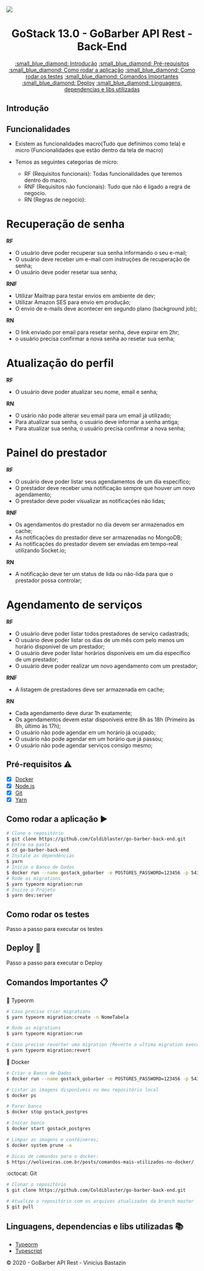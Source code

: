 <img src="http://img.shields.io/static/v1?label=STATUS&message=EM%20DESENVOLVIMENTO&color=RED&style=for-the-badge"/>
<h1 align="center">
  GoStack 13.0 - GoBarber API Rest - Back-End
  <br>
</h1>

<p align="center">
  <a href="#introdução">:small_blue_diamond: Introdução</a>
  <a href="#pré-requisitos-warning">:small_blue_diamond: Pré-requisitos</a>
  <a href="#como-rodar-a-aplicação-arrow_forward">:small_blue_diamond: Como rodar a aplicação</a>
  <a href="#como-rodar-os-testes">:small_blue_diamond: Como rodar os testes</a>
  <a href="#comandos-importantes-clipboard">:small_blue_diamond: Comandos Importantes</a>
  <a href="#deploy-rocket">:small_blue_diamond: Deploy</a>
  <a href="#linguagens-dependencias-e-libs-utilizadas-books">:small_blue_diamond: Linguagens, dependencias e libs utilizadas</a>
</p>

## Introdução

## Funcionalidades

- Existem as funcionalidades macro(Tudo que definimos como tela) e micro (Funcionalidades que estão dentro da tela de macro)

- Temos as seguintes categorias de micro:
  - RF (Requisitos funcionais): Todas funcionalidades que teremos dentro do macro.
  - RNF (Requisitos não funcionais): Tudo que não é ligado a regra de negocio.
  - RN (Regras de negocio):

# Recuperação de senha

**RF**

- O usuário deve poder recuperar sua senha informando o seu e-mail;
- O usuário deve receber um e-mail com instruções de recuperação de senha;
- O usuário deve poder resetar sua senha;

**RNF**

- Utilizar Mailtrap para testar envios em ambiente de dev;
- Utilizar Amazon SES para envio em produção;
- O envio de e-mails deve acontecer em segundo plano (background job);

**RN**

- O link enviado por email para resetar senha, deve expirar em 2hr;
- o usuário precisa confirmar a nova senha ao resetar sua senha;

# Atualização do perfil

**RF**

- O usuário deve poder atualizar seu nome, email e senha;

**RN**

- O usário não pode alterar seu email para um email já utilizado;
- Para atualizar sua senha, o usuário deve informar a senha antiga;
- Para atualizar sua senha, o usuário precisa confirmar a nova senha;

# Painel do prestador

**RF**

- O usuário deve poder listar seus agendamentos de um dia específico;
- O prestador deve receber uma notificação sempre que houver um novo agendamento;
- O prestador deve poder visualizar as notificações não lidas;

**RNF**

- Os agendamentos do prestador no dia devem ser armazenados em cache;
- As notificações do prestador deve ser armazenadas no MongoDB;
- As notificações do prestador devem ser enviadas em tempo-real utilizando Socket.io;

**RN**

- A notificação deve ter um status de lida ou não-lida para que o prestador possa controlar;

# Agendamento de serviços

**RF**

- O usuário deve poder listar todos prestadores de serviço cadastrads;
- O usuário deve poder listar os dias de um mês com pelo menos um horário disponível de um prestador;
- O usuário deve poder listar horários disponíveis em um dia específico de um prestador;
- O usuário deve poder realizar um novo agendamento com um prestador;

**RNF**

- A listagem de prestadores deve ser armazenada em cache;

**RN**

- Cada agendamento deve durar 1h exatamente;
- Os agendamentos devem estar disponíveis entre 8h às 18h (Primeiro às 8h, último às 17h);
- O usuário não pode agendar em um horário já ocupado;
- O usuário não pode agendar em um horário que já passou;
- O usuário não pode agendar serviços consigo mesmo;

## Pré-requisitos :warning:

- [x] [Docker](https://www.docker.com/get-started)
- [x] [Node.js](https://nodejs.org/en/download)
- [x] [Git](https://git-scm.com)
- [x] [Yarn](https://yarnpkg.com/)

## Como rodar a aplicação :arrow_forward:

```bash
# Clone o repositório
$ git clone https://github.com/Coldiblaster/go-barber-back-end.git
# Entre na pasta
$ cd go-barber-back-end
# Instale as dependências
$ yarn
# Inicie o Banco de Dados
$ docker run --name gostack_gobarber -e POSTGRES_PASSWORD=123456 -p 5432:5432 -d postgres
# Rode as migrations
$ yarn typeorm migration:run
# Inicie o Projeto
$ yarn dev:server
```

## Como rodar os testes

Passo a passo para executar os testes

## Deploy :rocket:

Passo a passo para executar o Deploy

## Comandos Importantes :clipboard:

:memo: Typeorm

```bash
# Caso precise criar migrations
$ yarn typeorm migration:create -n NomeTabela

# Rode as migrations
$ yarn typeorm migration:run

# Caso precise reverter uma migration (Reverte a ultima migration executada)
$ yarn typeorm migration:revert

```

:whale: Docker

```bash
# Criar o Banco de Dados
$ docker run --name gostack_gobarber -e POSTGRES_PASSWORD=123456 -p 5432:5432 -d postgres

# Listar as imagens disponíveis no meu repositório local
$ docker ps

# Parar banco
$ docker stop gostack_postgres

# Inicar banco
$ docker start gostack_postgres

# Limpar as imagens e contêineres;
$ docker system prune -a

# Dicas de comandos para o docker:
$ https://woliveiras.com.br/posts/comandos-mais-utilizados-no-docker/
```

:octocat: Git

```bash
# Clonar o repositório
$ git clone https://github.com/Coldiblaster/go-barber-back-end.git

# Atualize o repositório com os arquivos atualizados da branch master
$ git pull
```

## Linguagens, dependencias e libs utilizadas :books:

- [Typeorm](https://typeorm.io/#/)
- [Typescript](https://typeorm.io/#/)

:copyright: 2020 - GoBarber API Rest - Vinicius Bastazin
